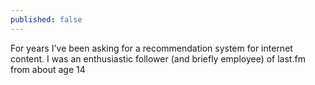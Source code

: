 ```yaml
---
published: false
---
```


For years I've been asking for a recommendation system for internet content. I was an enthusiastic follower (and briefly employee) of last.fm from about age 14